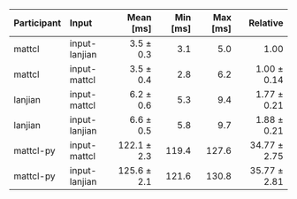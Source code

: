 | Participant | Input | Mean [ms] | Min [ms] | Max [ms] | Relative |
|:---|:---|---:|---:|---:|---:|
| mattcl | input-lanjian | 3.5 ± 0.3 | 3.1 | 5.0 | 1.00 |
| mattcl | input-mattcl | 3.5 ± 0.4 | 2.8 | 6.2 | 1.00 ± 0.14 |
| lanjian | input-mattcl | 6.2 ± 0.6 | 5.3 | 9.4 | 1.77 ± 0.21 |
| lanjian | input-lanjian | 6.6 ± 0.5 | 5.8 | 9.7 | 1.88 ± 0.21 |
| mattcl-py | input-mattcl | 122.1 ± 2.3 | 119.4 | 127.6 | 34.77 ± 2.75 |
| mattcl-py | input-lanjian | 125.6 ± 2.1 | 121.6 | 130.8 | 35.77 ± 2.81 |
